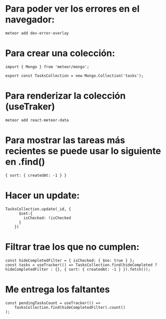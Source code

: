 # Para poder ver los errores en el navegador:
```
meteor add dev-error-overlay
```
# Para crear una colección:
```
import { Mongo } from 'meteor/mongo';

export const TasksCollection = new Mongo.Collection('tasks');
```
# Para renderizar la colección (useTraker)
```
meteor add react-meteor-data
```
# Para mostrar las tareas más recientes se puede usar lo siguiente en .find()
```
{ sort: { createdAt: -1 } }
```
# Hacer un update:

```
TasksCollection.update(_id, {
      $set:{
        isChecked: !isChecked
      }
    })
```

# Filtrar trae los que no cumplen:
```
const hideCompletedFilter = { isChecked: { $ne: true } };
const tasks = useTracker(() => TasksCollection.find(hideCompleted ? hideCompletedFilter : {}, { sort: { createdAt: -1 } }).fetch());
```
# Me entrega los faltantes
```
const pendingTasksCount = useTracker(() =>
    TasksCollection.find(hideCompletedFilter).count()
); 
```
